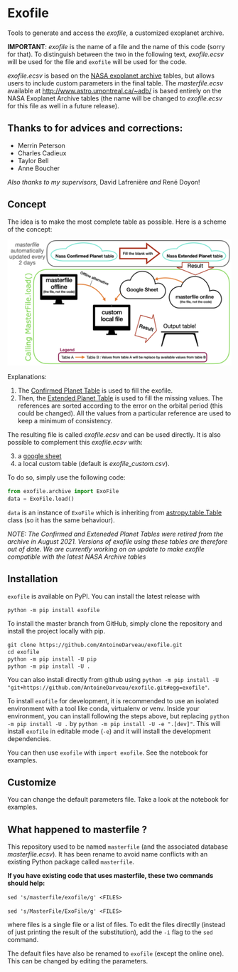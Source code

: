 # Exofile

Tools to generate and access the _exofile_, a customized exoplanet archive.

**IMPORTANT**: _exofile_ is the name of a file and the name of this code (sorry for that). To distinguish between the two in the following text, _exofile.ecsv_ will be used for the file and `exofile` will be used for the code.

_exofile.ecsv_ is based on the [NASA exoplanet archive](https://exoplanetarchive.ipac.caltech.edu/) tables, but allows users to include custom parameters in the final table. The _masterfile.ecsv_ available at http://www.astro.umontreal.ca/~adb/ is based entirely on the NASA Exoplanet Archive tables (the name will be changed to _exofile.ecsv_ for this file as well in a future release).

Thanks to for advices and corrections:
--------------
- Merrin Peterson
- Charles Cadieux
- Taylor Bell
- Anne Boucher

_Also thanks to my supervisors,_ David Lafrenière _and_ René Doyon!

Concept
-------
The idea is to make the most complete table as possible.
Here is a scheme of the concept:

![Concept_scheme](schema.png)

Explanations:
1. The [Confirmed Planet Table](https://exoplanetarchive.ipac.caltech.edu/docs/API_exoplanet_columns.html) is used to fill the exofile.
2. Then, the [Extended Planet Table](https://exoplanetarchive.ipac.caltech.edu/docs/API_exomultpars_columns.html) is used to fill the missing values. The references are sorted according to the error on the orbital period (this could be changed). All the values from a particular reference are used to keep a minimum of consistency.

The resulting file is called _exofile.ecsv_ and can be used directly. It is also possible to complement this _exofile.ecsv_ with:

3. a [google sheet](https://docs.google.com/spreadsheets/d/14Trm-AQ2eOphfwqJYrevnDrNVk56E-aH8yvRHQLjzWg/edit?usp=sharing)
4. a local custom table (default is _exofile_custom.csv_).

To do so, simply use the following code:
``` python
from exofile.archive import ExoFile
data = ExoFile.load()
```
`data` is an instance of `ExoFile` which is inheriting from [astropy.table.Table](https://docs.astropy.org/en/stable/table/access_table.html) class (so it has the same behaviour).

_NOTE: The Confirmed and Exteneded Planet Tables were retired from the archive
in August 2021. Versions of exofile using these tables are therefore out of
date. We are currently working on an update to make exofile compatible with the
latest NASA Archive tables_

Installation
-----

`exofile` is available on PyPI. You can install the latest release with
```unix
python -m pip install exofile
```

To install the master branch from GitHub, simply clone the repository and install the project locally with pip. 
```unix
git clone https://github.com/AntoineDarveau/exofile.git
cd exofile
python -m pip install -U pip
python -m pip install -U .
```

You can also install directly from github using `python -m pip install -U "git+https://github.com/AntoineDarveau/exofile.git#egg=exofile"`.

To install `exofile` for development, it is recommended to use an isolated environment with a tool like conda, virtualenv or venv. Inside your environment, you can install following the steps above, but replacing `python -m pip install -U .` by `python -m pip install -U -e ".[dev]"`. This will install `exofile` in editable mode (`-e`) and it will install the development dependencies.

You can then use `exofile` with `import exofile`. See the notebook for examples.

Customize
---------
You can change the default parameters file. Take a look at the notebook for examples.


What happened to masterfile ?
-----
This repository used to be named `masterfile` (and the associated database
_masterfile.ecsv_). It has been rename to avoid name conflicts with an existing
Python package called `masterfile`.

**If you have existing code that uses masterfile, these two commands should
help:**

`sed 's/masterfile/exofile/g' <FILES>`

`sed 's/MasterFile/ExoFile/g' <FILES>`

where files is a single file or a list of files. To edit the files directlly
(instead of just printing the result of the substitution), add the `-i` flag to
the `sed` command.

The default files have also be renamed to `exofile` (except the online one). This
can be changed by editing the parameters.
